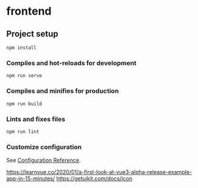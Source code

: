 # frontend

## Project setup
```
npm install
```

### Compiles and hot-reloads for development
```
npm run serve
```

### Compiles and minifies for production
```
npm run build
```

### Lints and fixes files
```
npm run lint
```

### Customize configuration
See [Configuration Reference](https://cli.vuejs.org/config/).



https://learnvue.co/2020/01/a-first-look-at-vue3-alpha-release-example-app-in-15-minutes/
https://getuikit.com/docs/icon